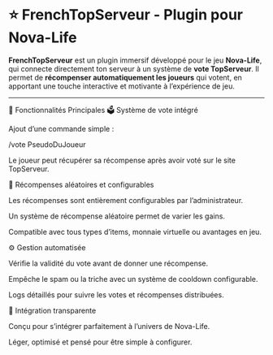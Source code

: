 # ⭐ FrenchTopServeur - Plugin pour Nova-Life

**FrenchTopServeur** est un plugin immersif développé pour le jeu **Nova-Life**, qui connecte directement ton serveur à un système de **vote TopServeur**.
Il permet de **récompenser automatiquement les joueurs** qui votent, en apportant une touche interactive et motivante à l’expérience de jeu.

---

🔹 Fonctionnalités Principales
🗳️ Système de vote intégré

Ajout d’une commande simple :

/vote PseudoDuJoueur


Le joueur peut récupérer sa récompense après avoir voté sur le site TopServeur.

🎁 Récompenses aléatoires et configurables

Les récompenses sont entièrement configurables par l’administrateur.

Un système de récompense aléatoire permet de varier les gains.

Compatible avec tous types d’items, monnaie virtuelle ou avantages en jeu.

⚙️ Gestion automatisée

Vérifie la validité du vote avant de donner une récompense.

Empêche le spam ou la triche avec un système de cooldown configurable.

Logs détaillés pour suivre les votes et récompenses distribuées.

🔌 Intégration transparente

Conçu pour s’intégrer parfaitement à l’univers de Nova-Life.

Léger, optimisé et pensé pour être simple à configurer.

